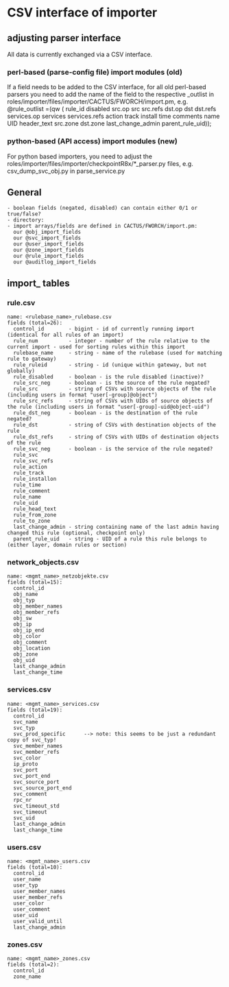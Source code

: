 # CSV interface of importer

## adjusting parser interface

All data is currently exchanged via a CSV interface.

### perl-based (parse-config file) import modules (old)
If a field needs to be added to the CSV interface, for all old perl-based parsers 
you need to add the name of the field to the respective _outlist in roles/importer/files/importer/CACTUS/FWORCH/import.pm, e.g.
 @rule_outlist	=(qw (	rule_id disabled src.op src src.refs dst.op dst dst.refs services.op services services.refs
   action track install time comments name UID header_text src.zone dst.zone last_change_admin parent_rule_uid));

### python-based (API access) import modules (new)

For python based importers, you need to adjust the roles/importer/files/importer/checkpointR8x/*_parser.py files, e.g. 
  csv_dump_svc_obj.py in parse_service.py


## General

```console
- boolean fields (negated, disabled) can contain either 0/1 or true/false?
- directory:
- import arrays/fields are defined in CACTUS/FWORCH/import.pm:
  our @obj_import_fields
  our @svc_import_fields
  our @user_import_fields
  our @zone_import_fields
  our @rule_import_fields
  our @auditlog_import_fields
```

## import_ tables

### rule.csv

```console
name: <rulebase_name>_rulebase.csv
fields (total=26):
  control_id        - bigint - id of currently running import (identical for all rules of an import)
  rule_num          - integer - number of the rule relative to the current import - used for sorting rules within this import
  rulebase_name     - string - name of the rulebase (used for matching rule to gateway)
  rule_ruleid       - string - id (unique within gateway, but not globally)
  rule_disabled     - boolean - is the rule disabled (inactive)?
  rule_src_neg      - boolean - is the source of the rule negated?
  rule_src          - string of CSVs with source objects of the rule (including users in format "user[-group]@object")
  rule_src_refs     - string of CSVs with UIDs of source objects of the rule (including users in format "user[-group]-uid@object-uid")
  rule_dst_neg      - boolean - is the destination of the rule negated?
  rule_dst          - string of CSVs with destination objects of the rule
  rule_dst_refs     - string of CSVs with UIDs of destination objects of the rule 
  rule_svc_neg      - boolean - is the service of the rule negated?
  rule_svc
  rule_svc_refs
  rule_action
  rule_track
  rule_installon
  rule_time
  rule_comment
  rule_name
  rule_uid
  rule_head_text
  rule_from_zone
  rule_to_zone      
  last_change_admin - string containing name of the last admin having changed this rule (optional, checkpoint only)
  parent_rule_uid   - string - UID of a rule this rule belongs to (either layer, domain rules or section)
```

### network_objects.csv

```console
name: <mgmt_name>_netzobjekte.csv
fields (total=15):
  control_id
  obj_name
  obj_typ
  obj_member_names
  obj_member_refs
  obj_sw
  obj_ip
  obj_ip_end
  obj_color
  obj_comment
  obj_location
  obj_zone
  obj_uid
  last_change_admin
  last_change_time
```

### services.csv

```console
name: <mgmt_name>_services.csv
fields (total=19):
  control_id
  svc_name
  svc_typ
  svc_prod_specific      --> note: this seems to be just a redundant copy of svc_typ!
  svc_member_names
  svc_member_refs
  svc_color
  ip_proto
  svc_port
  svc_port_end
  svc_source_port
  svc_source_port_end
  svc_comment
  rpc_nr
  svc_timeout_std
  svc_timeout
  svc_uid
  last_change_admin
  last_change_time
```

### users.csv

```console
name: <mgmt_name>_users.csv
fields (total=10):
  control_id
  user_name
  user_typ
  user_member_names
  user_member_refs
  user_color
  user_comment
  user_uid
  user_valid_until
  last_change_admin
```

### zones.csv

```console
name: <mgmt_name>_zones.csv
fields (total=2):
  control_id
  zone_name
```
